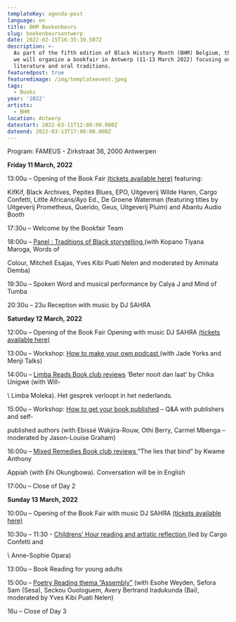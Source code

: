 ```yaml
---
templateKey: agenda-post
language: en
title: BHM Boekenbeurs
slug: boekenbeursantwerp
date: 2022-02-15T16:35:39.507Z
description: >-
  As part of the fifth edition of Black History Month (BHM) Belgium, this year
  we will organize a bookfair in Antwerp (11-13 March 2022) focusing on black
  literature and oral traditions.
featuredpost: true
featuredimage: /img/templateevent.jpeg
tags:
  - Books
year: '2022'
artists:
  - BHM
location: Antwerp
datestart: 2022-03-11T12:00:00.000Z
dateend: 2022-03-13T17:00:00.000Z
---
```

Program: FAMEUS - Zirkstraat 36, 2000 Antwerpen 

**Friday 11 March, 2022**

13:00u – Opening of the Book Fair [(tickets available here)](https://www.eventbrite.be/e/264488250477) featuring: 

KifKif, Black Archives, Pepites Blues, EPO, Uitgeverij Wilde Haren, Cargo Confetti, Little Africans/Ayo Ed., De Groene Waterman (featuring titles by Uitgeverij Prometheus, Querido, Geus, Uitgeverij Pluim)  and Abantu Audio Booth 

17:30u – Welcome by the Bookfair Team  

18:00u – [Panel : Traditions of Black storytelling ](https://www.eventbrite.be/e/262149615557)(with Kopano Tiyana Maroga, Words of 

Colour, Mitchell Esajas, Yves Kibi Puati Nelen and moderated by Aminata Demba)  

19:30u – Spoken Word and musical performance by Calya J and Mind of Tumba 

20:30u – 23u  Reception with music by DJ SAHЯA

**Saturday 12 March, 2022**  

12:00u – Opening of the Book Fair Opening with music DJ SAHЯA  [(tickets available here)](https://www.eventbrite.be/e/264488250477)

13:00u – Workshop: [How to make your own podcast ](https://www.eventbrite.be/e/264535441627)(with Jade Yorks and Menji Talks)

14:00u – [Limba Reads Book club reviews](https://www.eventbrite.be/e/267063071837) ‘Beter nooit dan laat’ by Chika Unigwe (with Will-

\    Limba Moleka). Het gesprek verloopt in het nederlands.

15:00u – Workshop: [How to get your book published](https://www.eventbrite.be/e/264565902737) – Q&A with publishers and self-

published authors (with Ebissé Wakjira-Rouw, Othi Berry, Carmel Mbenga – moderated by Jason-Louise Graham)

16:00u – [Mixed Remedies Book club reviews ](https://www.eventbrite.be/e/267091115717)“The lies that bind” by Kwame Anthony 

  Appiah (with Ehi Okungbowa). Conversation will be in English

17:00u – Close of Day 2

**Sunday 13 March, 2022**

10:00u – Opening of the Book Fair with music DJ SAHЯA  [(tickets available here)](https://www.eventbrite.be/e/264488250477)

10:30u – 11:30 - [Childrens’ Hour reading and artistic reflection ](https://www.eventbrite.be/e/264589102127)(led by Cargo Confetti and 

\    Anne-Sophie Opara)

13:00u – Book Reading for young adults

15:00u – [Poetry Reading thema “Assembly”](https://www.eventbrite.be/e/267101356347) (with Esohe Weyden, Sefora Sam (Sesa), Seckou Ouologuem, Avery Bertrand Iradukunda (Bai), moderated by Yves Kibi Puati Nelen)

16u – Close of Day 3
